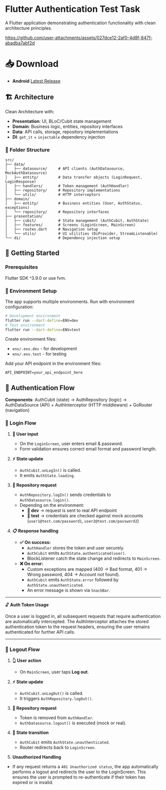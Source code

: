 # Flutter Authentication Test Task
A Flutter application demonstrating authentication functionality with clean architecture principles.

https://github.com/user-attachments/assets/027dce12-2af0-4d8f-847f-abadba7abf2d

# 📥 Download
-  **Android** [Latest Release](https://github.com/Gj1337/flutter_redrocket_test_task/releases/latest/)

## 🏗️ Architecture
Clean Architecture with:
- **Presentation**: UI, BLoC/Cubit state management
- **Domain**: Business logic, entities, repository interfaces  
- **Data**: API calls, storage, repository implementations
- **DI**: `get_it` + `injectable` dependency injection

### 📁 Folder Structure
```
src/
├── data/
│   ├── datasource/     # API clients (AuthDatasource, MockAuthDatasource)
│   ├── entity/         # Data transfer objects (LoginRequest, LoginResponse)
│   ├── handlers/       # Token management (AuthHandler)
│   ├── repository/     # Repository implementations
│   └── utils/          # HTTP interceptors
├── domain/
│   ├── entity/         # Business entities (User, AuthStatus, exceptions)
│   └── repository/     # Repository interfaces
├── presentation/
│   ├── cubit/          # State management (AuthCubit, AuthState)
│   ├── features/       # Screens (LoginScreen, MainScreen)
│   ├── routes.dart     # Navigation setup
│   └── utils/          # UI utilities (DiProvider, StreamListenable)
└── di/                 # Dependency injection setup
```

## 🚀 Getting Started
### Prerequisites
 Flutter SDK ^3.9.0 or use fvm.

### 🔧 Environment Setup
The app supports multiple environments. Run with environment configuration:
```bash
# Development environment
flutter run --dart-define=ENV=dev
# Test environment  
flutter run --dart-define=ENV=test
```

Create environment files:
- `env/.env.dev` - for development
- `env/.env.test` - for testing

Add your API endpoint in the environment files:
```
API_ENDPOINT=your_api_endpoint_here
```

## 🔐 Authentication Flow
**Components**: AuthCubit (state) → AuthRepository (logic) → AuthDataSource (API) + AuthInterceptor (HTTP middleware) + GoRouter (navigation)

### 🔑 Login Flow
1. **👤 User input**  
   - On the `LoginScreen`, user enters email & password.  
   - Form validation ensures correct email format and password length.

2. **⚡ State update**  
   - `AuthCubit.onLogIn()` is called.  
   - It emits `AuthState.loading`.

3. **📡 Repository request**  
   - `AuthRepository.logIn()` sends credentials to `AuthDatasource.login()`.  
   - Depending on the environment:
     - **🔧 dev** → request is sent to real API endpoint  
     - **🧪 test** → credentials are checked against mock accounts (`user1@test.com/password1`, `user2@test.com/password2`)

4. **📋 Response handling**  
   - **✅ On success:**  
     - `AuthHandler` stores the token and user securely.  
     - `AuthCubit` emits `AuthState.authenticated(user)`.  
     - BlockListener catch the state change and redirects to `MainScreen`.  
   - **❌ On error:**  
     - Custom exceptions are mapped (400 → Bad format, 401 → Wrong password, 404 → Account not found).  
     - `AuthCubit` emits `AuthState.error` followed by `AuthState.unauthenticated`.  
     - An error message is shown via `SnackBar`.
---
🔓 **Auth Token Usage**

Once a user is logged in, all subsequent requests that require authentication are automatically intercepted. The AuthInterceptor attaches the stored authentication token to the request headers, ensuring the user remains authenticated for further API calls.

---

### 🚪 Logout Flow
1. **👆 User action**  
   - On `MainScreen`, user taps **Log out**.

2. **⚡ State update**  
   - `AuthCubit.onLogOut()` is called.  
   - It triggers `AuthRepository.logOut()`.

3. **📡 Repository request**  
   - Token is removed from `AuthHandler`.  
   - `AuthDatasource.logout()` is executed (mock or real).  

4. **🔄 State transition**  
   - `AuthCubit` emits `AuthState.unauthenticated`.  
   - Router redirects back to `LoginScreen`.
5. **Unauthorized Handling** 
  - If any request returns a `401 Unauthorized status`, the app automatically performs a logout and redirects the user to the LoginScreen. This ensures the user is prompted to re-authenticate if their token has expired or is invalid.
